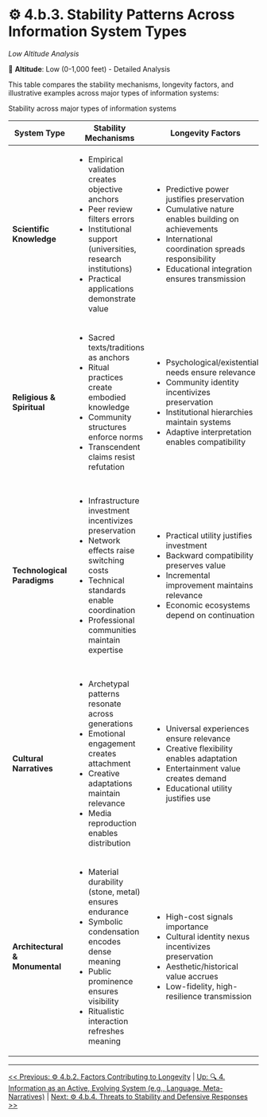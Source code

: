 # ⚙️ 4.b.3. Stability Patterns Across Information System Types
<!-- markdownlint-disable MD036 -->
*Low Altitude Analysis*
<!-- markdownlint-enable MD036 -->

📍 **Altitude**: Low (0-1,000 feet) - Detailed Analysis

<!--

- examining monuments through information theory lens, as an exceptionally stable anchor pattern that preserves and reinstantiates an encoded message across time.
- Flesh out the bullet points

-->

This table compares the stability mechanisms, longevity factors, and illustrative examples across major types of information systems:

<!-- markdownlint-disable MD033 -->
<a id="4b35-architectural-and-monumental-systems"></a>

Stability across major types of information systems

| System Type | Stability Mechanisms | Longevity Factors | Example Analysis |
|-------------|---------------------|-------------------|------------------|
| **Scientific Knowledge** | <ul><li>Empirical validation creates objective anchors</li><li>Peer review filters errors</li><li>Institutional support (universities, research institutions)</li><li>Practical applications demonstrate value</li></ul> | <ul><li>Predictive power justifies preservation</li><li>Cumulative nature enables building on achievements</li><li>International coordination spreads responsibility</li><li>Educational integration ensures transmission</li></ul> | <strong>Newtonian Mechanics</strong><ul><li>Core principles stable for centuries</li><li>Applications evolve (astronomy → engineering → space travel)</li><li>Education adapts (proofs → computation)</li><li>Institutional support shifts (patronage → universities)</li></ul> |
| **Religious & Spiritual** | <ul><li>Sacred texts/traditions as anchors</li><li>Ritual practices create embodied knowledge</li><li>Community structures enforce norms</li><li>Transcendent claims resist refutation</li></ul> | <ul><li>Psychological/existential needs ensure relevance</li><li>Community identity incentivizes preservation</li><li>Institutional hierarchies maintain systems</li><li>Adaptive interpretation enables compatibility</li></ul> | <strong>Major World Religions</strong><ul><li>Core principles stable for millennia</li><li>Practices adapt to cultures/concerns</li><li>Institutions evolve (communities → global orgs)</li><li>Transmission adapts (oral → digital)</li></ul> |
| **Technological Paradigms** | <ul><li>Infrastructure investment incentivizes preservation</li><li>Network effects raise switching costs</li><li>Technical standards enable coordination</li><li>Professional communities maintain expertise</li></ul> | <ul><li>Practical utility justifies investment</li><li>Backward compatibility preserves value</li><li>Incremental improvement maintains relevance</li><li>Economic ecosystems depend on continuation</li></ul> | <strong>Internet Protocol Suite (TCP/IP)</strong><ul><li>Core protocols stable, implementations evolve</li><li>Layered architecture allows independent evolution</li><li>Global adoption creates network effects</li><li>Standards organizations govern evolution</li></ul> |
| **Cultural Narratives** | <ul><li>Archetypal patterns resonate across generations</li><li>Emotional engagement creates attachment</li><li>Creative adaptations maintain relevance</li><li>Media reproduction enables distribution</li></ul> | <ul><li>Universal experiences ensure relevance</li><li>Creative flexibility enables adaptation</li><li>Entertainment value creates demand</li><li>Educational utility justifies use</li></ul> | <strong>Hero's Journey</strong><ul><li>Core pattern recognizable for millennia</li><li>Details adapt to context/tech</li><li>Academic/creative study ensures preservation</li><li>Media industries incentivize use</li></ul> |
| **Architectural & Monumental** | <ul><li>Material durability (stone, metal) ensures endurance</li><li>Symbolic condensation encodes dense meaning</li><li>Public prominence ensures visibility</li><li>Ritualistic interaction refreshes meaning</li></ul> | <ul><li>High-cost signals importance</li><li>Cultural identity nexus incentivizes preservation</li><li>Aesthetic/historical value accrues</li><li>Low-fidelity, high-resilience transmission</li></ul> | <strong>Pyramids of Giza</strong><ul><li>Extreme durability (4,500+ years)</li><li>Anchor for complex messages (power, afterlife)</li><li>Global recognition incentivizes preservation</li><li>Nexus for science and identity</li></ul> |
<!-- markdownlint-enable MD033 -->

---
[<< Previous: ⚙️ 4.b.2. Factors Contributing to Longevity](4b2-factors-contributing-longevity.md) | [Up: 🔍 4. Information as an Active, Evolving System (e.g., Language, Meta-Narratives)](../4-information-systems.md) | [Next: ⚙️ 4.b.4. Threats to Stability and Defensive Responses >>](4b4-threats-stability-defensive-responses.md)
